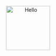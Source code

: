 <p align="center">
    <a href="http://satyamregmi.com.np" target="_blank">
        <img src="lion.gif" width="120" height="120" alt="Hello">
    </a>
</p>
